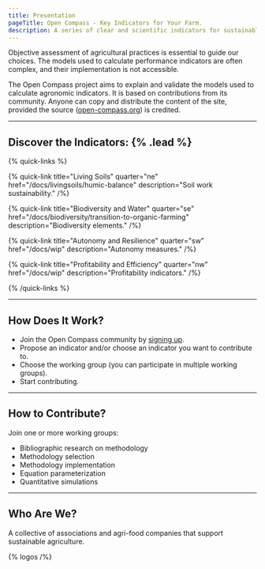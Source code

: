 ```yaml
---
title: Presentation
pageTitle: Open Compass - Key Indicators for Your Farm.
description: A series of clear and scientific indicators for sustainable agriculture.
---
```


Objective assessment of agricultural practices is essential to guide our choices. The models used to calculate performance indicators are often complex, and their implementation is not accessible.

The Open Compass project aims to explain and validate the models used to calculate agronomic indicators. It is based on contributions from its community. Anyone can copy and distribute the content of the site, provided the source ([open-compass.org](https://www.open-compass.org)) is credited.

---

## Discover the Indicators: {% .lead %}

{% quick-links %}

{% quick-link title="Living Soils" quarter="ne" href="/docs/livingsoils/humic-balance" description="Soil work sustainability." /%}

{% quick-link title="Biodiversity and Water" quarter="se" href="/docs/biodiversity/transition-to-organic-farming" description="Biodiversity elements." /%}

{% quick-link title="Autonomy and Resilience" quarter="sw" href="/docs/wip" description="Autonomy measures." /%}

{% quick-link title="Profitability and Efficiency" quarter="nw" href="/docs/wip" description="Profitability indicators." /%}

{% /quick-links %}

---

## How Does It Work?

- Join the Open Compass community by [signing up](/infos/participer).
- Propose an indicator and/or choose an indicator you want to contribute to.
- Choose the working group (you can participate in multiple working groups).
- Start contributing.

---

## How to Contribute?

Join one or more working groups:

- Bibliographic research on methodology
- Methodology selection
- Methodology implementation
- Equation parameterization
- Quantitative simulations

---

## Who Are We?

A collective of associations and agri-food companies that support sustainable agriculture.

{% logos /%}
